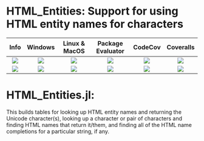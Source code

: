 # HTML_Entities: Support for using HTML entity names for characters

| **Info** | **Windows** | **Linux & MacOS** | **Package Evaluator** | **CodeCov** | **Coveralls** |
|:------------------:|:------------------:|:---------------------:|:-----------------:|:---------------------:|:-----------------:|
| [![][license-img]][license-url] | [![][app-s-img]][app-s-url] | [![][travis-s-img]][travis-url] | [![][pkg-s-img]][pkg-s-url] | [![][codecov-img]][codecov-url] | [![][coverall-s-img]][coverall-s-url]
| [![][gitter-img]][gitter-url] | [![][app-m-img]][app-m-url] | [![][travis-m-img]][travis-url] | [![][pkg-m-img]][pkg-m-url] | [![][codecov-img]][codecov-url] | [![][coverall-m-img]][coverall-m-url]

[license-img]:  http://img.shields.io/badge/license-MIT-brightgreen.svg?style=flat
[license-url]:  LICENSE.md

[gitter-img]:   https://badges.gitter.im/Join%20Chat.svg
[gitter-url]:   https://gitter.im/JuliaString/Lobby?utm_source=badge&utm_medium=badge&utm_campaign=pr-badge

[travis-url]:   https://travis-ci.org/JuliaString/HTML_Entities.jl
[travis-s-img]: https://travis-ci.org/JuliaString/HTML_Entities.jl.svg
[travis-m-img]: https://travis-ci.org/JuliaString/HTML_Entities.jl.svg?branch=master

[app-s-url]:    https://ci.appveyor.com/project/ScottPJones/html-entities-jl
[app-m-url]:    https://ci.appveyor.com/project/ScottPJones/html-entities-jl/branch/master
[app-s-img]:    https://ci.appveyor.com/api/projects/status/xp05kd5mamt92yhj?svg=true
[app-m-img]:    https://ci.appveyor.com/api/projects/status/xp05kd5mamt92yhj/branch/master?svg=true

[pkg-s-url]:    http://pkg.julialang.org/detail/HTML_Entities
[pkg-m-url]:    http://pkg.julialang.org/detail/HTML_Entities
[pkg-s-img]:    http://pkg.julialang.org/badges/HTML_Entities_0.6.svg
[pkg-m-img]:    http://pkg.julialang.org/badges/HTML_Entities_0.7.svg

[codecov-url]:  https://codecov.io/gh/JuliaString/HTML_Entities.jl
[codecov-img]:  https://codecov.io/gh/JuliaString/HTML_Entities.jl/branch/master/graph/badge.svg

[coverall-s-url]: https://coveralls.io/github/JuliaString/HTML_Entities.jl
[coverall-m-url]: https://coveralls.io/github/JuliaString/HTML_Entities.jl?branch=master
[coverall-s-img]: https://coveralls.io/repos/github/JuliaString/HTML_Entities.jl/badge.svg
[coverall-m-img]: https://coveralls.io/repos/github/JuliaString/HTML_Entities.jl/badge.svg?branch=master

HTML_Entities.jl:
====================================================================

This builds tables for looking up HTML entity names and returning the Unicode character(s),
looking up a character or pair of characters and finding HTML names that return it/them,
and finding all of the HTML name completions for a particular string, if any.

